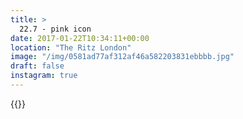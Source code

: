 ```yaml
---
title: >
  22.7 - pink icon
date: 2017-01-22T10:34:11+00:00
location: "The Ritz London"
image: "/img/0581ad77af312af46a582203831ebbbb.jpg"
draft: false
instagram: true
---
```


{{<photo src="/img/0581ad77af312af46a582203831ebbbb.jpg">}}
